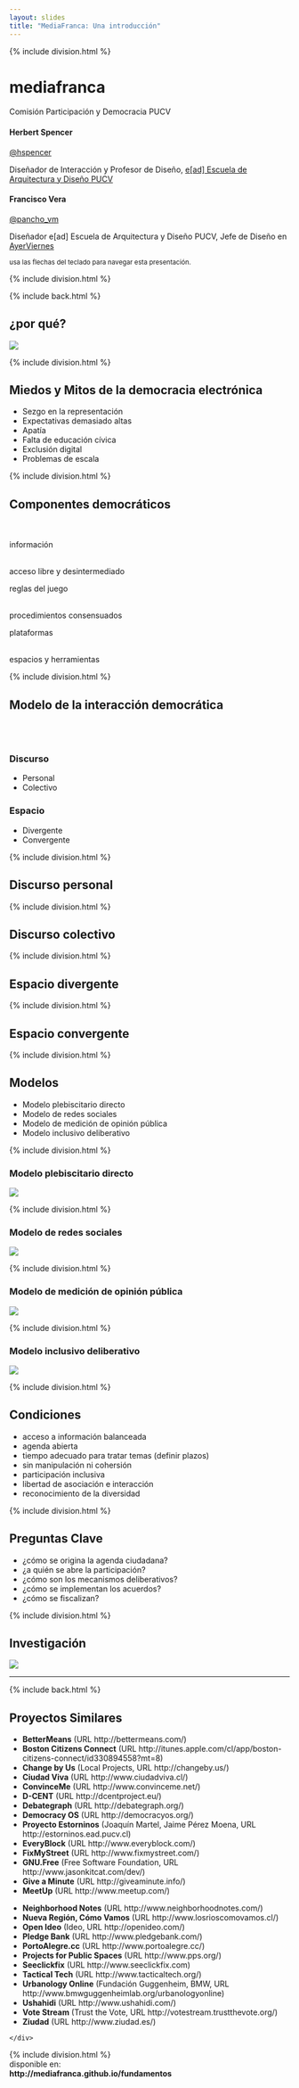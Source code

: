 ```yaml
---
layout: slides
title: "MediaFranca: Una introducción"
---
```

<!-- This space is intentionally left blank -->
{% include division.html %}
<div class='container tcenter'>
	<h1 class='jumbo'>mediafranca</h1>
	<p class='bold'>Comisión Participación y Democracia PUCV</p>
	<div class='row'>
	<div class='bio col-md-4 col-md-offset-2'>
		<h4>Herbert Spencer</h4>
		<span class='label label-primary'><a href="http://twitter.com/hspencer"><i class='fa fa-twitter'></i> @hspencer</a></span>
		<p>Diseñador de Interacción y Profesor de Diseño, <a href="http://www.ead.pucv.cl">e[ad] Escuela de Arquitectura y Diseño PUCV</a></p>
	</div>
	<div class='col-md-4 bio'>
		<h4>Francisco Vera</h4>
		<span class='label label-primary'><a href="http://twitter.com/pancho_vm"><i class='fa fa-twitter'></i> @pancho_vm</a></span>
		<p>Diseñador e[ad] Escuela de Arquitectura y Diseño PUCV, Jefe de Diseño en <a href="http://www.ayerviernes.com">AyerViernes</a></p>
	</div>
</div>
	<small class='blue'>
		<i class='fa fa-keyboard-o fa-2x'></i> usa las flechas del teclado <i class="fa fa-arrow-left"></i> <i class="fa fa-arrow-right"></i> para navegar esta presentación.
	</small>
</div>

{% include division.html %}


<div class='bk bk-black'>{% include back.html %}
	<div class="container">
		<h2 class='title'>¿por qué?</h2>
		<img class='illustration' src="{{ site.baseurl }}/images/meta-diseno.svg">
	</div>
</div>

{% include division.html %}

<div class='container'>
	<!-- la motivaciones -->
	<h2 class='title'>Miedos y Mitos de la democracia electrónica</h2>
	<ul>
		<li>Sezgo en la representación</li>
		<li>Expectativas demasiado altas</li>
		<li>Apatía</li>
		<li>Falta de educación cívica</li>
		<li>Exclusión digital</li>
		<li>Problemas de escala</li>
	</ul>
</div>

{% include division.html %}

<div class='bk bk-white'>
	<div class='container'>
		<!-- marco teórico general: modelo mediafranca -->
		<h2 class='title tcenter'>Componentes democráticos</h2>
		<br><br>
		<div class='row '>
			<div class='col-sm-4 tcenter'>
				<div class='circle'>información</div>
				<br>
				<p>acceso libre y desintermediado</p>
			</div>
			<div class='col-sm-4 tcenter'>
				<div class='circle'>reglas del juego</div>
				<br>
				<p>procedimientos consensuados</p>
			</div>
			<div class='col-sm-4 tcenter'>
				<div class='circle'>plataformas</div>
				<br>
				<p>espacios y herramientas</p>
			</div>
		</div>
	</div>
</div>

{% include division.html %}

<div class='bk bk-white'>
	<div class='container'>
		<h2 class='title tcenter'>Modelo de la interacción democrática</h2>
		<br><br>
		<div class='row '>
			<div class='col-sm-6'>
				<h3 class='title'>Discurso</h3>
				<ul>
					<li>Personal</li>
					<li>Colectivo</li>
				</ul>
			</div>
			<div class='col-sm-6'>
				<h3 class='title'>Espacio</h3>
				<ul>
					<li>Divergente</li>
					<li>Convergente</li>
				</ul>
			</div>
		</div>
	</div>
</div>

{% include division.html %}

<div class='container'>
	<h2 class='title tcenter'>Discurso personal</h2>
</div>

{% include division.html %}

<div class='container'>
	<h2 class='title tcenter'>Discurso colectivo</h2>
</div>

{% include division.html %}

<div class='container'>
	<h2 class='title tcenter'>Espacio divergente</h2>
</div>

{% include division.html %}

<div class='container'>
	<h2 class='title tcenter'>Espacio convergente</h2>
</div>

{% include division.html %}

<div class='container'>
	<h2 class='title'>Modelos</h2>
	<ul>
		<li>Modelo plebiscitario directo</li>
		<li>Modelo de redes sociales</li>
		<li>Modelo de medición de opinión pública</li>
		<li>Modelo inclusivo deliberativo</li>
	</ul>
</div>

{% include division.html %}

<div class='container'>
	<h3 class='title tcenter'>Modelo plebiscitario directo</h3>
	<img class='illustration' src="{{ site.baseurl }}/images/modelo-democracia-m1.svg">
</div>

{% include division.html %}

<div class='container'>
	<h3 class='title tcenter'>Modelo de redes sociales</h3>
	<img class='illustration' src="{{ site.baseurl }}/images/modelo-democracia-m2.svg">
</div>

{% include division.html %}

<div class='container'>
	<h3 class='title tcenter'>Modelo de medición de opinión pública</h3>
	<img class='illustration' src="{{ site.baseurl }}/images/modelo-democracia-m3.svg">
</div>

{% include division.html %}

<div class='container'>
	<h3 class='title tcenter'>Modelo inclusivo deliberativo</h3>
	<img class='illustration' src="{{ site.baseurl }}/images/modelo-democracia-m4.svg">
</div>

{% include division.html %}

<div class='container'>
<h2 class='title'>Condiciones</h2>
	<ul>
		<li>acceso a información balanceada</li>
		<li>agenda abierta</li>
		<li>tiempo adecuado para tratar temas (definir plazos)</li>
		<li>sin manipulación ni cohersión</li>
		<li>participación inclusiva</li>
		<li>libertad de asociación e interacción</li>
		<li>reconocimiento de la diversidad</li>
	</ul>
</div>

{% include division.html %}

<div class='container'>
<h2 class='title'>Preguntas Clave</h2>
	<ul>
		<li>¿cómo se origina la agenda ciudadana?</li>
		<li>¿a quién se abre la participación?</li>
		<li>¿cómo son los mecanismos deliberativos?</li>
		<li>¿cómo se implementan los acuerdos?</li>
		<li>¿cómo se fiscalizan?</li>
	</ul>
</div>

{% include division.html %}

<div class='bk bk-white'>
	<div class='container h90'>
		<h2 class='title tcenter'>Investigación</h2>
		<img src="{{ site.baseurl }}/images/mapa-agrupacion.svg">
	</div>
</div>

----

<div class='bk bk-white'>
	{% include back.html %}
	<div class='container h90'>
		<h2 class='title'>Proyectos Similares</h2>
		<div class="row">
			<div class="col-md-6">
				<ul class='small'>
					<li><strong>BetterMeans</strong> (URL http://bettermeans.com/)</li>
					<li><strong>Boston Citizens Connect</strong> (URL http://itunes.apple.com/cl/app/boston-citizens-connect/id330894558?mt=8)</li>
					<li><strong>Change by Us</strong> (Local Projects, URL http://changeby.us/)</li>
					<li><strong>Ciudad Viva</strong> (URL http://www.ciudadviva.cl/)</li>
					<li><strong>ConvinceMe</strong> (URL http://www.convinceme.net/)</li>
					<li><strong>D-CENT</strong> (URL http://dcentproject.eu/)</li>
					<li><strong>Debategraph</strong> (URL http://debategraph.org/)</li>
					<li><strong>Democracy OS</strong> (URL http://democracyos.org/)</li>
					<li><strong>Proyecto Estorninos</strong> (Joaquín Martel, Jaime Pérez Moena, URL http://estorninos.ead.pucv.cl)</li>
					<li><strong>EveryBlock</strong> (URL http://www.everyblock.com/)</li>
					<li><strong>FixMyStreet</strong> (URL http://www.fixmystreet.com/)</li>
					<li><strong>GNU.Free</strong> (Free Software Foundation, URL http://www.jasonkitcat.com/dev/)</li>
					<li><strong>Give a Minute</strong> (URL http://giveaminute.info/)</li>
					<li><strong>MeetUp</strong> (URL http://www.meetup.com/)</li>
		</ul></div>
			<div class="col-md-6">
				<ul class='small'>
					<li><strong>Neighborhood Notes</strong> (URL http://www.neighborhoodnotes.com/)</li>
					<li><strong>Nueva Región, Cómo Vamos</strong> (URL http://www.losrioscomovamos.cl/)</li>
					<li><strong>Open Ideo</strong> (Ideo, URL http://openideo.com/)</li>
					<li><strong>Pledge Bank</strong> (URL http://www.pledgebank.com/)</li>
					<li><strong>PortoAlegre.cc</strong> (URL http://www.portoalegre.cc/)</li>
					<li><strong>Projects for Public Spaces</strong> (URL http://www.pps.org/)</li>
					<li><strong>Seeclickfix</strong> (URL http://www.seeclickfix.com)</li>
					<li><strong>Tactical Tech</strong> (URL http://www.tacticaltech.org/)</li>
					<li><strong>Urbanology Online</strong> (Fundación Guggenheim, BMW, URL http://www.bmwguggenheimlab.org/urbanologyonline)</li>
					<li><strong>Ushahidi</strong> (URL http://www.ushahidi.com/)</li>
					<li><strong>Vote Stream</strong> (Trust the Vote, URL http://votestream.trustthevote.org/)</li>
					<li><strong>Ziudad</strong> (URL http://www.ziudad.es/)</li>
				</ul>
			</div>
		</div>

	</div>
</div>
{% include division.html %}

<div class='bk bk-black'>
	<div class='container'>
		<div class='vcenter'>
			<div class='tcenter w100'>
				disponible en:<br>
				<strong>http://mediafranca.github.io/fundamentos</strong>
			</div>
		</div >
</div>	

</div>
